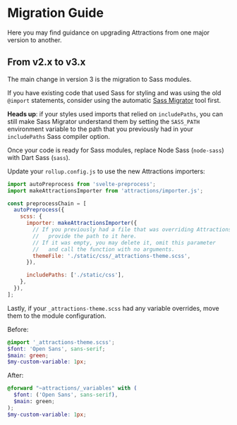 # Migration Guide

Here you may find guidance on upgrading Attractions from one major version to another.

## From v2.x to v3.x

The main change in version 3 is the migration to Sass modules.

If you have existing code that used Sass for styling and was using the old `@import` statements, consider using the automatic [Sass Migrator](https://sass-lang.com/documentation/cli/migrator) tool first.

**Heads up**: if your styles used imports that relied on `includePaths`, you can still make Sass Migrator understand them by setting the `SASS_PATH` environment variable to the path that you previously had in your `includePaths` Sass compiler option.

Once your code is ready for Sass modules, replace Node Sass (`node-sass`) with Dart Sass (`sass`).

Update your `rollup.config.js` to use the new Attractions importers:

```js
import autoPreprocess from 'svelte-preprocess';
import makeAttractionsImporter from 'attractions/importer.js';

const preprocessChain = [
  autoPreprocess({
    scss: {
      importer: makeAttractionsImporter({
        // If you previously had a file that was overriding Attractions variables,
        //   provide the path to it here.
        // If it was empty, you may delete it, omit this parameter
        //   and call the function with no arguments.
        themeFile: './static/css/_attractions-theme.scss',
      }),

      includePaths: ['./static/css'],
    },
  }),
];
```

Lastly, if your `_attractions-theme.scss` had any variable overrides, move them to the module configuration.

Before:

```scss
@import '_attractions-theme.scss';
$font: 'Open Sans', sans-serif;
$main: green;
$my-custom-variable: 1px;
```

After:

```scss
@forward "~attractions/_variables" with (
  $font: ('Open Sans', sans-serif),
  $main: green;
);
$my-custom-variable: 1px;
```
